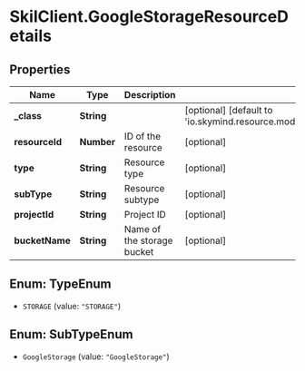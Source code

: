 # SkilClient.GoogleStorageResourceDetails

## Properties

Name | Type | Description | Notes
------------ | ------------- | ------------- | -------------
**_class** | **String** |  | [optional] [default to &#39;io.skymind.resource.model.subtypes.storage.GoogleStorageResourceDetails&#39;]
**resourceId** | **Number** | ID of the resource | [optional] 
**type** | **String** | Resource type | [optional] 
**subType** | **String** | Resource subtype | [optional] 
**projectId** | **String** | Project ID | [optional] 
**bucketName** | **String** | Name of the storage bucket | [optional] 



## Enum: TypeEnum


* `STORAGE` (value: `"STORAGE"`)





## Enum: SubTypeEnum


* `GoogleStorage` (value: `"GoogleStorage"`)





